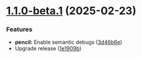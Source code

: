 # [1.1.0-beta.1](https://github.com/mguyard/pydiagral/compare/v1.0.0...v1.1.0-beta.1) (2025-02-23)


### Features

* **pencil:** Enable semantic debugs ([3d46b6e](https://github.com/mguyard/pydiagral/commit/3d46b6e220a7a26bea9f67112bfaea87419a9717))
* Upgrade release ([1e1909b](https://github.com/mguyard/pydiagral/commit/1e1909bbf6b0626d23584f98d0ff02d55f0f264c))
